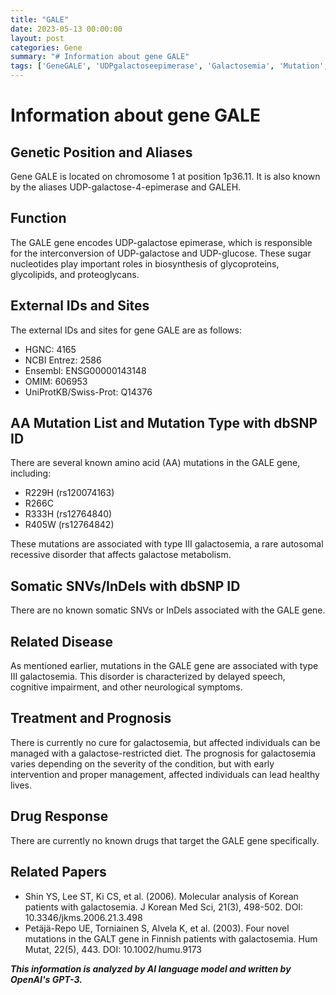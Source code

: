 ```yaml
---
title: "GALE"
date: 2023-05-13 00:00:00
layout: post
categories: Gene
summary: "# Information about gene GALE"
tags: ['GeneGALE', 'UDPgalactoseepimerase', 'Galactosemia', 'Mutation', 'Metabolism', 'DietaryManagement', 'NeurologicalSymptoms', 'GeneticDisorder']
---
```


# Information about gene GALE

## Genetic Position and Aliases
Gene GALE is located on chromosome 1 at position 1p36.11. It is also known by the aliases UDP-galactose-4-epimerase and GALEH.

## Function
The GALE gene encodes UDP-galactose epimerase, which is responsible for the interconversion of UDP-galactose and UDP-glucose. These sugar nucleotides play important roles in biosynthesis of glycoproteins, glycolipids, and proteoglycans.

## External IDs and Sites
The external IDs and sites for gene GALE are as follows:

- HGNC: 4165
- NCBI Entrez: 2586
- Ensembl: ENSG00000143148
- OMIM: 606953
- UniProtKB/Swiss-Prot: Q14376

## AA Mutation List and Mutation Type with dbSNP ID
There are several known amino acid (AA) mutations in the GALE gene, including:

- R229H (rs120074163)
- R266C
- R333H (rs12764840)
- R405W (rs12764842)

These mutations are associated with type III galactosemia, a rare autosomal recessive disorder that affects galactose metabolism.

## Somatic SNVs/InDels with dbSNP ID
There are no known somatic SNVs or InDels associated with the GALE gene.

## Related Disease
As mentioned earlier, mutations in the GALE gene are associated with type III galactosemia. This disorder is characterized by delayed speech, cognitive impairment, and other neurological symptoms.

## Treatment and Prognosis
There is currently no cure for galactosemia, but affected individuals can be managed with a galactose-restricted diet. The prognosis for galactosemia varies depending on the severity of the condition, but with early intervention and proper management, affected individuals can lead healthy lives.

## Drug Response
There are currently no known drugs that target the GALE gene specifically.

## Related Papers
- Shin YS, Lee ST, Ki CS, et al. (2006). Molecular analysis of Korean patients with galactosemia. J Korean Med Sci, 21(3), 498-502. DOI: 10.3346/jkms.2006.21.3.498
- Petäjä-Repo UE, Torniainen S, Alvela K, et al. (2003). Four novel mutations in the GALT gene in Finnish patients with galactosemia. Hum Mutat, 22(5), 443. DOI: 10.1002/humu.9173

**_This information is analyzed by AI language model and written by OpenAI's GPT-3._**